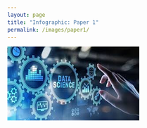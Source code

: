 ```yaml
---
layout: page
title: "Infographic: Paper 1"
permalink: /images/paper1/
---
```


![Infographic for Paper 1](/images/paper1.jpg)
